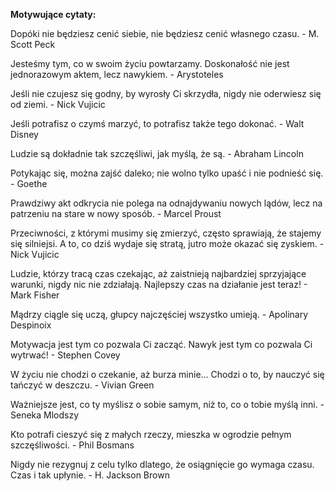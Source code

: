 **Motywujące cytaty:**

Dopóki nie będziesz cenić siebie, nie będziesz cenić własnego czasu. - M. Scott Peck

Jesteśmy tym, co w swoim życiu powtarzamy. Doskonałość nie jest jednorazowym aktem, lecz nawykiem. - Arystoteles

Jeśli nie czujesz się godny, by wyrosły Ci skrzydła, nigdy nie oderwiesz się od ziemi. - Nick Vujicic

Jeśli potrafisz o czymś marzyć, to potrafisz także tego dokonać. - Walt Disney

Ludzie są dokładnie tak szczęśliwi, jak myślą, że są. - Abraham Lincoln

Potykając się, można zajść daleko; nie wolno tylko upaść i nie podnieść się. - Goethe

Prawdziwy akt odkrycia nie polega na odnajdywaniu nowych lądów, lecz na patrzeniu na stare w nowy sposób. - Marcel Proust

Przeciwności, z którymi musimy się zmierzyć, często sprawiają, że stajemy się silniejsi. A to, co dziś wydaje się stratą, jutro może okazać się zyskiem. - Nick Vujicic

Ludzie, którzy tracą czas czekając, aż zaistnieją najbardziej sprzyjające warunki, nigdy nic nie zdziałają. Najlepszy czas na działanie jest teraz! - Mark Fisher

Mądrzy ciągle się uczą, głupcy najczęściej wszystko umieją. - Apolinary Despinoix

Motywacja jest tym co pozwala Ci zacząć. Nawyk jest tym co pozwala Ci wytrwać! - Stephen Covey

W życiu nie chodzi o czekanie, aż burza minie… Chodzi o to, by nauczyć się tańczyć w deszczu. - Vivian Green

Ważniejsze jest, co ty myślisz o sobie samym, niż to, co o tobie myślą inni. - Seneka Mlodszy

Kto potrafi cieszyć się z małych rzeczy, mieszka w ogrodzie pełnym szczęśliwości. - Phil Bosmans

Nigdy nie rezygnuj z celu tylko dlatego, że osiągnięcie go wymaga czasu. Czas i tak upłynie. - H. Jackson Brown
